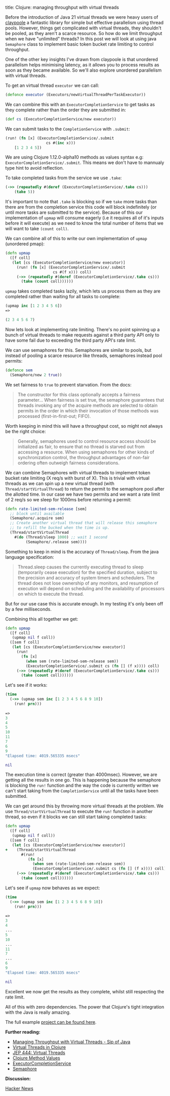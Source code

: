 title: Clojure: managing throughput with virtual threads

Before the introduction of Java 21 virtual threads we were heavy users of [claypoole](https://github.com/clj-commons/claypoole) a fantastic library for simple but effective parallelism using thread pools. However, things get complicated with virtual threads, they shouldn't be pooled, as they aren't a scarce resource. So how do we limit throughput when we have "unlimited" threads? In this post we will look at using java `Semaphore` class to implement basic token bucket rate limiting to control throughput.

One of the other key insights I've drawn from claypoole is that unordered parallelism helps minimising latency, as it allows you to process results as soon as they became available. So we'll also explore unordered parallelism with virtual threads.

To get an virtual thread `executor` we can call:

```clojure
(defonce executor (Executors/newVirtualThreadPerTaskExecutor))
```

We can combine this with an `ExecutorCompletionService` to get tasks as they complete rather than the order they are submitted in:

```clojure
(def cs (ExecutorCompletionService/new executor))
```

We can submit tasks to the `CompletionService` with `.submit`:

```clojure
(run! (fn [x] (ExecutorCompletionService/.submit
                  cs #(inc x)))
    [1 2 3 4 5])
```

We are using Clojure 1.12.0-alpha10 methods as values syntax e.g: `ExecutorCompletionService/.submit`. This means we don't have to mannualy type hint to avoid reflection.

To take completed tasks from the service we use `.take`:

```clojure
(->> (repeatedly #(deref (ExecutorCompletionService/.take cs)))
    (take 5))
```

It's important to note that `.take` is blocking so if we `take` more tasks than there are from the completion service this code will block indefinitely (or until more tasks are submitted to the service). Because of this our implementation of `upmap` will consume eagerly (i.e it requires all of it's inputs before it will execute) as we need to know the total number of items that we will want to take `(count coll)`.

We can combine all of this to write our own implementation of `upmap` (unordered pmap):

```clojure
(defn upmap
  ([f coll]
   (let [cs (ExecutorCompletionService/new executor)]
     (run! (fn [x] (ExecutorCompletionService/.submit
                     cs #(f x))) coll)
     (->> (repeatedly #(deref (ExecutorCompletionService/.take cs)))
       (take (count coll))))))
```

`upmap` takes completed tasks lazily, which lets us process them as they are completed rather than waiting for all tasks to complete:

```clojure
(upmap inc [1 2 3 4 5 6])
=>

(2 3 4 5 6 7)
```

Now lets look at implementing rate limiting. There's no point spinning up a bunch of virtual threads to make requests against a third party API only to have some fail due to exceeding the third party API's rate limit.

We can use semaphores for this. Semaphores are similar to pools, but instead of pooling a scarce resource like threads, semaphores instead pool permits:

```clojure
(defonce sem
  (Semaphore/new 2 true))
```

We set fairness to `true` to prevent starvation. From the docs:

> The constructor for this class optionally accepts a fairness parameter... When fairness is set true, the semaphore guarantees that threads invoking any of the acquire methods are selected to obtain permits in the order in which their invocation of those methods was processed (first-in-first-out; FIFO).

Worth keeping in mind this will have a throughput cost, so might not always be the right choice:

> Generally, semaphores used to control resource access should be initialized as fair, to ensure that no thread is starved out from accessing a resource. When using semaphores for other kinds of synchronization control, the throughput advantages of non-fair ordering often outweigh fairness considerations.

We can combine Semaphores with virtual threads to implement token bucket rate limiting (X req/s with burst of X). This is trivial with virtual threads as we can spin up a new virtual thread (with `Thread/startVirtualThread`) to return the permit to the semaphore pool after the allotted time. In our case we have two permits and we want a rate limit of 2 req/s so we sleep for 1000ms before returning a permit:

```clojure
(defn rate-limited-sem-release [sem]
  ;; block until available
  (Semaphore/.acquire sem)
  ;; Create another virtual thread that will release this semaphore
  ;; to refill the bucked when the time is up.
  (Thread/startVirtualThread
    #(do (Thread/sleep 1000) ;; wait 1 second
         (Semaphore/.release sem))))
```

Something to keep in mind is the accuracy of `Thread/sleep`. From the java language specification:

> Thread.sleep causes the currently executing thread to sleep (temporarily cease execution) for the specified duration, subject to the precision and accuracy of system timers and schedulers. The thread does not lose ownership of any monitors, and resumption of execution will depend on scheduling and the availability of processors on which to execute the thread.

But for our use case this is accurate enough. In my testing it's only been off by a few milliseconds.

Combining this all together we get:

```clojure
(defn upmap
  ([f coll]
   (upmap nil f coll))
  ([sem f coll]
   (let [cs (ExecutorCompletionService/new executor)]
     (run!
       (fn [x]
         (when sem (rate-limited-sem-release sem))
         (ExecutorCompletionService/.submit cs (fn [] (f x)))) coll)
     (->> (repeatedly #(deref (ExecutorCompletionService/.take cs)))
       (take (count coll))))))
```

Let's see if it works:

```clojure
(time
  (->> (upmap sem inc [1 2 3 4 5 6 8 9 10])
    (run! prn)))
    
=>
3
4
5
10
11
7
6
9
"Elapsed time: 4019.565335 msecs"

nil
```

The execution time is correct (greater than 4000msec). However, we are getting all the results in one go. This is happening because the semaphore is blocking the `run!` function and the way the code is currently written we can't start taking from the `CompletionService` until all the tasks have been submitted.

We can get around this by throwing more virtual threads at the problem. We use `Thread/startVirtualThread` to execute the `run!` function in another thread, so even if it blocks we can still start taking completed tasks:

```clojure
(defn upmap
  ([f coll]
   (upmap nil f coll))
  ([sem f coll]
   (let [cs (ExecutorCompletionService/new executor)]
+    (Thread/startVirtualThread
       #(run!
          (fn [x]
            (when sem (rate-limited-sem-release sem))
            (ExecutorCompletionService/.submit cs (fn [] (f x)))) coll))
     (->> (repeatedly #(deref (ExecutorCompletionService/.take cs)))
       (take (count coll))))))
```

Let's see if `upmap` now behaves as we expect:

```clojure
(time
  (->> (upmap sem inc [1 2 3 4 5 6 8 9 10])
    (run! prn)))
    
=>
3
4
...
5
10
...
11
7
...
6
9
"Elapsed time: 4019.565335 msecs"

nil
```

Excellent we now get the results as they complete, whilst still respecting the rate limit. 

All of this with zero dependencies. The power that Clojure's tight integration with the Java is really amazing.

The full example [project can be found here](https://github.com/andersmurphy/clj-cookbook/tree/master/virtual-threads/managing-throughput).

**Further reading:**

- [Managing Throughput with Virtual Threads - Sip of Java](https://inside.java/2024/02/04/sip094/ )
- [Virtual Threads in Clojure](https://ericnormand.me/guide/clojure-virtual-threads)
- [JEP 444: Virtual Threads](https://openjdk.org/jeps/444)
- [Clojure Method Values](https://clojure.org/news/2024/04/28/clojure-1-12-alpha10#method_values)
- [ExecutorCompletionService](https://docs.oracle.com/en/java/javase/21/docs/api/java.base/java/util/concurrent/ExecutorCompletionService.html)
- [Semaphore](https://docs.oracle.com/en/java/javase/21/docs/api/java.base/java/util/concurrent/Semaphore.html)

**Discussion:**

[Hacker News](https://news.ycombinator.com/item?id=40275997)

